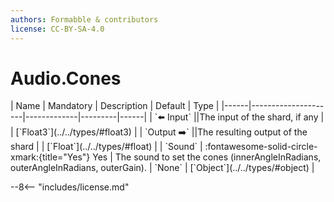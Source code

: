 ```yaml
---
authors: Formabble & contributors
license: CC-BY-SA-4.0
---
```



# Audio.Cones

<div class="sh-parameters" markdown="1">
| Name | Mandatory | Description | Default | Type |
|------|---------------------|-------------|---------|------|
| `⬅️ Input` ||The input of the shard, if any | | [`Float3`](../../types/#float3) |
| `Output ➡️` ||The resulting output of the shard | | [`Float`](../../types/#float) |
| `Sound` | :fontawesome-solid-circle-xmark:{title="Yes"} Yes  | The sound to set the cones (innerAngleInRadians, outerAngleInRadians, outerGain). | `None` | [`Object`](../../types/#object) |

</div>



--8<-- "includes/license.md"

